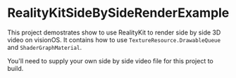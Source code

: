 # RealityKitSideBySideRenderExample

This project demostrates show to use RealityKit to render side by side 3D video on visionOS. It contains how to use `TextureResource.DrawableQueue` and `ShaderGraphMaterial`.

You'll need to supply your own side by side video file for this project to build.
